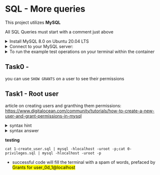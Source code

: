 # SQL - More queries

This project utilizes **MySQL**

All SQL Queries must start with a comment just above


<details>
    <summary>
        Install MySQL 8.0 on Ubuntu 20.04 LTS
    </summary>
        $ sudo apt update
        $ sudo apt install mysql-server
        ...
        $ mysql --version
        mysql  Ver 8.0.25-0ubuntu0.20.04.1 for Linux on x86_64 ((Ubuntu))
        $
</details>

<details>
    <summary>
        Connect to your MySQL server:
    </summary>

    $ sudo mysql
    Welcome to the MySQL monitor.  Commands end with ; or \g.
    Your MySQL connection id is 11
    Server version: 8.0.25-0ubuntu0.20.04.1 (Ubuntu)

    Copyright (c) 2000, 2021, Oracle and/or its affiliates.

    Oracle is a registered trademark of Oracle Corporation and/or its
    affiliates. Other names may be trademarks of their respective
    owners.

    Type 'help;' or '\h' for help. Type '\c' to clear the current input statement.

    mysql>
    mysql> quit
    Bye
    $
</details>

<details>
    <summary>
        To run the example test operations on your terminal within the container
    </summary>
    run
    <code>service mysql start</code>

your password can be skipped (Enter key) through

</details>

## Task0 -

you can use `SHOW GRANTS` on a user to see their permissions

## Task1 - Root user

article on creating users and granthing them permissions: https://www.digitalocean.com/community/tutorials/how-to-create-a-new-user-and-grant-permissions-in-mysql



<details>
    <summary>
        syntax hint
    </summary>
    <code>DO SOMETHING IF CONDITION details of the something to do;</code>
</details>

<details>
    <summary>
        syntax answer
    </summary>
    <code>CREATE USER IF NOT exists 'username' IDENTIFIED WITH mysql_native_password BY 'password';</code>
</details>

**testing**

`cat 1-create_user.sql | mysql -hlocalhost -uroot -p;cat 0-privileges.sql | mysql -hlocalhost -uroot -p`

* successful code will fill the terminal with a spam of words, prefaced by <mark>Grants for user_0d_1@localhost</mark>

